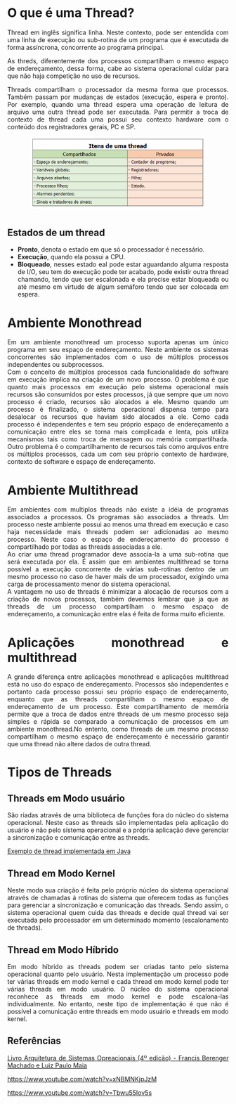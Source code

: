 <div align="justify">

  <h1>O que é uma Thread?</h1>

Thread em inglês significa linha. Neste contexto, pode ser entendida com uma linha de execução ou sub-rotina de um programa que é executada de forma assíncrona, concorrente ao programa principal.

As threds, diferentemente dos processos compartilham o mesmo espaço de endereçamento, dessa forma, cabe ao sistema operacional cuidar para que não haja competição no uso de recursos.

Threads compartilham o processador da mesma forma que processos. Também passam por mudanças de estados (execução, espera e pronto). Por exemplo, quando uma thread espera uma operação de leitura de arquivo uma outra thread pode ser executada. Para permitir a troca de contexto de thread cada uma possui seu contexto hardware com o conteúdo dos registradores gerais, PC e SP.

  <div align="center">
    <img width="400rem" src="itens_de_uma_thread.png">
  </div>

#

  <h2>Estados de um thread</h2>

- **Pronto**, denota o estado em que só o processador é necessário.
- **Execução**, quando ela possui a CPU.
- **Bloqueado**, nesses estado eal pode estar aguardando alguma resposta de I/O, seu tem do execução pode ter acabado, pode existir outra thread chamando, tendo que ser
  escalonada e ela precise estar bloqueada ou até mesmo em virtude de algum semáforo tendo que ser colocada em espera.

#

  <h1>Ambiente Monothread</h1>

Em um ambiente monothread um processo suporta apenas um único programa em seu espaço de endereçamento. Neste ambiente os sistemas concorrentes são implementados com o uso de múltiplos processos independentes ou subprocessos.  
Com o conceito de múltiplos processos cada funcionalidade do software em execução implica na criação de um novo processo.
O problema é que quanto mais processos em execução pelo sistema operacional mais recursos são consumidos por estes processos, já que sempre que um novo processo é criado, recursos são alocados a ele. Mesmo quando um processo é finalizado, o sistema operacional dispensa tempo para desalocar os recursos que haviam sido alocados a ele. Como cada processo é independentes e tem seu próprio espaço de endereçamento a comunicação entre eles se torna mais complicada e lenta, pois utiliza mecanismos tais como troca de mensagem ou memória compartilhada. Outro problema é o compartilhamento de recursos tais como arquivos entre os múltiplos processos, cada um com seu próprio contexto de hardware, contexto de software e espaço de endereçamento.

  <h1>Ambiente Multithread</h1>

Em ambientes com multiplos threads não existe a idéia de programas associados a processos. Os programas são associados a threads. Um processo neste ambiente possui ao menos uma thread em execução e caso haja necessidade mais threads podem ser adicionadas ao mesmo processo. Neste caso o espaço de endereçamento do processo é compartilhado por todas as threads associadas a ele.  
Ao criar uma thread programador deve associa-la a uma sub-rotina que será executada por ela. É assim que em ambientes multithread se torna possível a execução concorrente de várias sub-rotinas dentro de um mesmo processo no caso de haver mais de um processador, exigindo uma carga de processamento menor do sistema operacional.  
A vantagem no uso de threads é minimizar a alocação de recursos com a criação de novos processos, também devemos lembrar que ja que as threads de um processo compartilham o mesmo espaço de endereçamento, a comunicação entre elas é feita de forma muito eficiente.

  <h1>Aplicações monothread e multithread</h1>

A grande diferença entre aplicações monothread e aplicações multithread está no uso do espaço de endereçamento. Processos são independentes e portanto cada processo possui seu próprio espaço de endereçamento, enquanto que as threads compartilham o mesmo espaço de endereçamento de um processo.
Este compartilhamento de memória permite que a troca de dados entre threads de um mesmo processo seja simples e rápida se comparado a comunicação de processos em um ambiente monothread.No entento, como threads de um mesmo processo compartilham o mesmo espaço de endereçamento é necessário garantir que uma thread não altere dados de outra thread.

#

  <h1>Tipos de Threads</h1>

  <h2>Threads em Modo usuário</h2>

São riadas através de uma biblioteca de funções fora do núcleo do sistema operacional. Neste caso as threads são implementadas pela aplicação do usuário e não pelo sistema operacional e a própria aplicação deve gerenciar a sincronização e comunicação entre as threads.

<a href="/thread/thread_java/">Exemplo de thread implementada em Java</a>

  <h2>Thread em Modo Kernel</h2>

Neste modo sua criação é feita pelo próprio núcleo do sistema operacional através de chamadas à rotinas do sistema que oferecem todas as funções para gerenciar a sincronização e comunicação das threads. Sendo assim, o sistema operacional quem cuida das threads e decide qual thread vai ser executada pelo processador em um determinado momento (escalonamento de threads).

  <h2>Thread em Modo Híbrido</h2>

Em modo híbrido as threads podem ser criadas tanto pelo sistema operacional quanto pelo usuário. Nesta implementação um processo pode ter várias threads em modo kernel e cada thread em modo kernel pode ter várias threads em modo usuário. O núcleo do sistema operacional reconhece as threads em modo kernel e pode escalona-las individualmente. No entanto, neste tipo de implementação é que não é possível a comunicação entre threads em modo usuário e threads em modo kernel.

## Referências

<a href="../Tec-ARQUITETURA_DE_SISTEMAS_OPERACIONAIS.pdf">Livro Arquitetura de Sistemas Opreacionais (4º edição) - Francis Berenger Machado e Luiz Paulo Maia</a>

https://www.youtube.com/watch?v=xNBMNKjpJzM

https://www.youtube.com/watch?v=Tbwu55Iov5s

</div>
